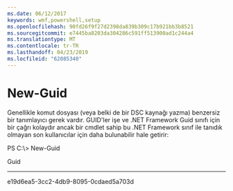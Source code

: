 ```yaml
---
ms.date: 06/12/2017
keywords: wmf,powershell,setup
ms.openlocfilehash: 90fd26f9f27d2398da839b309c17b921bb3b8521
ms.sourcegitcommit: e7445ba8203da304286c591ff513900ad1c244a4
ms.translationtype: MT
ms.contentlocale: tr-TR
ms.lasthandoff: 04/23/2019
ms.locfileid: "62085340"
---
```

# <a name="new-guid"></a>New-Guid
Genellikle komut dosyası (veya belki de bir DSC kaynağı yazma) benzersiz bir tanımlayıcı gerek vardır. GUID'ler işe ve .NET Framework Guid sınıfı için bir çağrı kolaydır ancak bir cmdlet sahip bu .NET Framework sınıf ile tanıdık olmayan son kullanıcılar için daha bulunabilir hale getirir:

PS C:\\&gt; New-Guid

Guid

----

e19d6ea5-3cc2-4db9-8095-0cdaed5a703d
